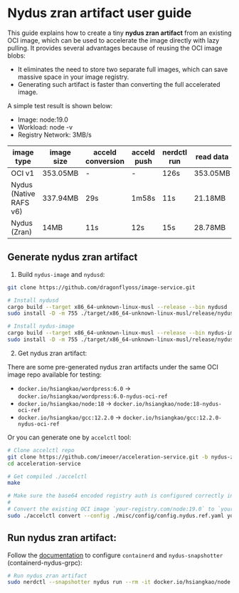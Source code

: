# Nydus zran artifact user guide

This guide explains how to create a tiny **nydus zran artifact** from an existing OCI image, which can be used to accelerate the image directly with lazy pulling. It provides several advantages because of reusing the OCI image blobs:

- It eliminates the need to store two separate full images, which can save massive space in your image registry.
- Generating such artifact is faster than converting the full accelerated image.

A simple test result is shown below:

- Image: node:19.0
- Workload: node -v
- Registry Network: 3MB/s

| image type             | image size | acceld conversion | acceld push | nerdctl run | read data |
| ---------------------- | ---------- | ----------------- | ----------- | ----------- | --------- |
| OCI v1                 | 353.05MB   | -                 | -           | 126s        | 353.05MB  |
| Nydus (Native RAFS v6) | 337.94MB   | 29s               | 1m58s       | 11s         | 21.18MB   |
| Nydus (Zran)           | 14MB       | 11s               | 12s         | 15s         | 28.78MB   |

## Generate nydus zran artifact

1. Build `nydus-image` and `nydusd`:

``` bash
git clone https://github.com/dragonflyoss/image-service.git

# Install nydusd
cargo build --target x86_64-unknown-linux-musl --release --bin nydusd
sudo install -D -m 755 ./target/x86_64-unknown-linux-musl/release/nydusd /usr/bin

# Install nydus-image
cargo build --target x86_64-unknown-linux-musl --release --bin nydus-image
sudo install -D -m 755 ./target/x86_64-unknown-linux-musl/release/nydus-image /usr/bin
```

2. Get nydus zran artifact:

There are some pre-generated nydus zran artifacts under the same OCI image repo available for testing:

- `docker.io/hsiangkao/wordpress:6.0` -> `docker.io/hsiangkao/wordpress:6.0-nydus-oci-ref`
- `docker.io/hsiangkao/node:18` -> `docker.io/hsiangkao/node:18-nydus-oci-ref`
- `docker.io/hsiangkao/gcc:12.2.0` -> `docker.io/hsiangkao/gcc:12.2.0-nydus-oci-ref`

Or you can generate one by `accelctl` tool:

``` bash
# Clone accelctl repo
git clone https://github.com/imeoer/acceleration-service.git -b nydus-zran-ref
cd acceleration-service

# Get compiled ./accelctl
make

# Make sure the base64 encoded registry auth is configured correctly in `./misc/config/config.nydus.ref.yaml` configuration file.
#
# Convert the existing OCI image `your-registry.com/node:19.0` to `your-registry.com/node:19.0-nydus-oci-ref`:
sudo ./accelctl convert --config ./misc/config/config.nydus.ref.yaml your-registry.com/node:19.0
```

## Run nydus zran artifact:

Follow the [documentation](https://github.com/dragonflyoss/image-service/blob/master/docs/containerd-env-setup.md) to configure `containerd` and `nydus-snapshotter` (containerd-nydus-grpc):

``` bash
# Run nydus zran artifact
sudo nerdctl --snapshotter nydus run --rm -it docker.io/hsiangkao/node:18-nydus-oci-ref node -v
```
